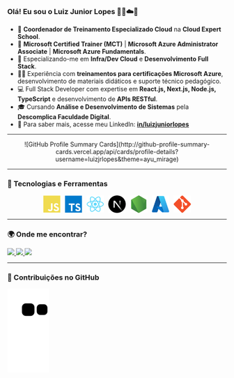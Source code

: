 ### Olá! Eu sou o Luiz Junior Lopes 👨‍💻☁️🚀

- 🔭 **Coordenador de Treinamento Especializado Cloud** na **Cloud Expert School**.
- 📢 **Microsoft Certified Trainer (MCT)** | **Microsoft Azure Administrator Associate** | **Microsoft Azure Fundamentals**.
- 🌱 Especializando-me em **Infra/Dev Cloud** e **Desenvolvimento Full Stack**.
- 👨‍🏫 Experiência com **treinamentos para certificações Microsoft Azure**, desenvolvimento de materiais didáticos e suporte técnico pedagógico.
- 💻 Full Stack Developer com expertise em **React.js, Next.js, Node.js, TypeScript** e desenvolvimento de **APIs RESTful**.
- 🎓 Cursando **Análise e Desenvolvimento de Sistemas** pela **Descomplica Faculdade Digital**.
- 💬 Para saber mais, acesse meu LinkedIn: [**in/luizjuniorlopes**](https://www.linkedin.com/in/luizjuniorlopes/)

---

<div align="center">
![GitHub Profile Summary Cards](http://github-profile-summary-cards.vercel.app/api/cards/profile-details?username=luizjrlopes&theme=ayu_mirage)
</div>

---

### 🚀 Tecnologias e Ferramentas

<div style="display: flex; justify-content: center; gap: 10px;">
  <img align="center" alt="JavaScript" height="40" width="40" src="https://raw.githubusercontent.com/devicons/devicon/master/icons/javascript/javascript-plain.svg">
  <img align="center" alt="TypeScript" height="40" width="40" src="https://raw.githubusercontent.com/devicons/devicon/master/icons/typescript/typescript-original.svg">
  <img align="center" alt="React.js" height="40" width="40" src="https://raw.githubusercontent.com/devicons/devicon/master/icons/react/react-original.svg">
  <img align="center" alt="Next.js" height="40" width="40" src="https://raw.githubusercontent.com/devicons/devicon/master/icons/nextjs/nextjs-original.svg">
  <img align="center" alt="Node.js" height="40" width="40" src="https://raw.githubusercontent.com/devicons/devicon/master/icons/nodejs/nodejs-original.svg">
  <img align="center" alt="Azure" height="40" width="40" src="https://raw.githubusercontent.com/devicons/devicon/master/icons/azure/azure-original.svg">
  <img align="center" alt="Git" height="40" width="40" src="https://raw.githubusercontent.com/devicons/devicon/master/icons/git/git-original.svg">
</div>

---

### 🌍 Onde me encontrar?

<div> 
  <a href="https://discord.com/channels/@luizjuniorlopes#9975" target="_blank">
    <img src="https://img.shields.io/badge/Discord-7289DA?style=for-the-badge&logo=discord&logoColor=white">
  </a> 
  <a href="mailto:luizjunior.lopes@gmail.com" target="_blank">
    <img src="https://img.shields.io/badge/-Gmail-%23333?style=for-the-badge&logo=gmail&logoColor=white">
  </a>
  <a href="https://www.linkedin.com/in/luizjuniorlopes" target="_blank">
    <img src="https://img.shields.io/badge/-LinkedIn-%230077B5?style=for-the-badge&logo=linkedin&logoColor=white">
  </a> 
</div>

---

### 🐍 Contribuições no GitHub

![Snake animation](https://github.com/luizjrlopes/luizjrlopes/blob/output/github-contribution-grid-snake.svg)
